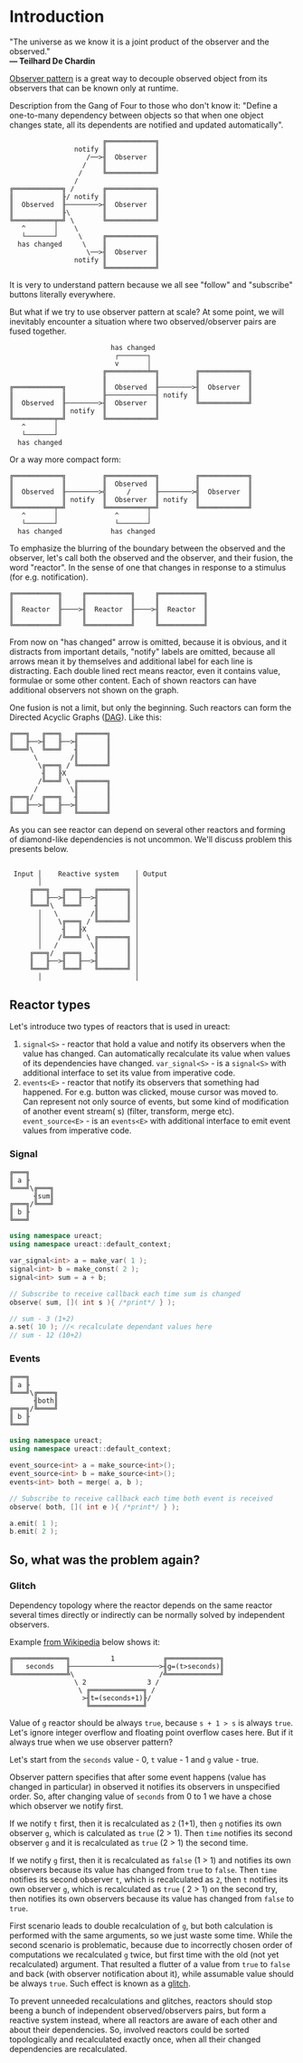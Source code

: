# Introduction

"The universe as we know it is a joint product of the observer and the
observed." \
**— Teilhard De Chardin**

[Observer pattern](https://en.wikipedia.org/wiki/Observer_pattern) is a great
way to decouple observed object from its observers that can be known only at
runtime.

Description from the Gang of Four to those who don't know it: "Define a
one-to-many dependency between objects so that when one object changes state,
all its dependents are notified and updated automatically".

```
                       ╔════════════╗
                notify ║            ║
                   /──>╢  Observer  ║
                  /    ║            ║
                 /     ╚════════════╝
                /      
╔════════════╗ /       ╔════════════╗
║            ╟/ notify ║            ║
║  Observed  ╟────────>╢  Observer  ║
║            ╟\        ║            ║
╚══════════╤═╝ \       ╚════════════╝
   ^       │    \      
   └───────┘     \     ╔════════════╗
  has changed     \    ║            ║
                   \──>╢  Observer  ║
                notify ║            ║
                       ╚════════════╝ 
```

It is very to understand pattern because we all see "follow" and "subscribe"
buttons literally everywhere.

But what if we try to use observer pattern at scale? At some point, we will
inevitably encounter a situation where two observed/observer pairs are fused
together.

```
                         has changed
                          ┌───────┐
                          v       │
                       ╔══════════╧═╗         ╔════════════╗
                       ║            ║         ║            ║
╔════════════╗         ║  Observed  ╟────────>╢  Observer  ║
║            ║         ╟────────────╢ notify  ║            ║
║  Observed  ╟────────>╢  Observer  ║         ╚════════════╝
║            ║ notify  ║            ║
╚══════════╤═╝         ╚════════════╝
   ^       │
   └───────┘
  has changed
```

Or a way more compact form:

```
╔════════════╗         ╔════════════╗         ╔════════════╗
║            ║         ║  Observed  ║         ║            ║
║  Observed  ╟────────>╣     /      ╟────────>╣  Observer  ║
║            ║ notify  ║  Observer  ║ notify  ║            ║
╚══════════╤═╝         ╚══════════╤═╝         ╚════════════╝
   ^       │              ^       │
   └───────┘              └───────┘
  has changed            has changed
```

To emphasize the blurring of the boundary between the observed and the observer,
let's call both the observed and the observer, and their fusion, the word
"reactor". In the sense of one that changes in response to a stimulus (for e.g.
notification).

```
╔═══════════╗     ╔═══════════╗     ╔═══════════╗
║           ║     ║           ║     ║           ║
║  Reactor  ╟────>╢  Reactor  ╟────>╢  Reactor  ║
║           ║     ║           ║     ║           ║
╚═══════════╝     ╚═══════════╝     ╚═══════════╝
```

From now on "has changed" arrow is omitted, because it is obvious, and it
distracts from important details, "notify" labels are omitted, because all
arrows mean it by themselves and additional label for each line is distracting.
Each double lined rect means reactor, even it contains value, formulae or some
other content. Each of shown reactors can have additional observers not shown on
the graph.

One fusion is not a limit, but only the beginning. Such reactors can form the
Directed Acyclic
Graphs ([DAG](https://en.wikipedia.org/wiki/Directed_acyclic_graph)). Like this:

```
╔═══╗   ╔═══╗   ╔═══════╗
║   ╟──>╢   ╟──>╢       ║
╚═══╝\  ╚═══╝   ╢       ║
      \        /║       ║
       \╔═══╗ / ╚═══════╝
        ╢   ╟X
       /╚═══╝ \ ╔═══════╗
      /        \║       ║
╔═══╗/  ╔═══╗   ╢       ║
║   ╟──>╢   ╟──>╢       ║
╚═══╝   ╚═══╝   ╚═══════╝
```

As you can see reactor can depend on several other reactors and forming of
diamond-like dependencies is not uncommon. We'll discuss problem this presents
below.

##  

```
 Input │    Reactive system    │ Output
       │                       │
     ╔═══╗   ╔═══╗   ╔═══════╗ │
     ║   ╟──>╢   ╟──>╢       ║ │
     ╚═══╝\  ╚═══╝   ╢       ║ │
       │   \        /║       ║ │
       │    \╔═══╗ / ╚═══════╝ │
       │     ╢   ╟X            │
       │    /╚═══╝ \ ╔═══════╗ │
       │   /        \║       ║ │
     ╔═══╗/  ╔═══╗   ╢       ║ │
     ║   ╟──>╢   ╟──>╢       ║ │
     ╚═══╝   ╚═══╝   ╚═══════╝ │
       │                       │
```

## Reactor types

Let's introduce two types of reactors that is used in ureact:

1. `signal<S>` - reactor that hold a value and notify its observers when the
   value has changed. Can automatically recalculate its value when values of its
   dependencies have changed.
   `var_signal<S>` - is a `signal<S>` with additional interface to set its value
   from imperative code.
2. `events<E>` - reactor that notify its observers that something had happened.
   For e.g. button was clicked, mouse cursor was moved to. Can represent not
   only source of events, but some kind of modification of another event stream(
   s) (filter, transform, merge etc).
   `event_source<E>` - is an `events<E>` with additional interface to emit event
   values from imperative code.

### Signal

```
╔═══╗
║ a ╟
╚═══╝\╔═══╗
      ╢sum║
╔═══╗/╚═══╝
║ b ╟
╚═══╝
```

```c++
using namespace ureact;
using namespace ureact::default_context;

var_signal<int> a = make_var( 1 );
signal<int> b = make_const( 2 );
signal<int> sum = a + b;

// Subscribe to receive callback each time sum is changed
observe( sum, []( int s ){ /*print*/ } );

// sum - 3 (1+2)
a.set( 10 ); //< recalculate dependant values here
// sum - 12 (10+2)
```

### Events

```
╔═══╗
║ a ╟
╚═══╝\╔════╗
      ╢both║
╔═══╗/╚════╝
║ b ╟
╚═══╝
```

```c++
using namespace ureact;
using namespace ureact::default_context;

event_source<int> a = make_source<int>();
event_source<int> b = make_source<int>();
events<int> both = merge( a, b );

// Subscribe to receive callback each time both event is received
observe( both, []( int e ){ /*print*/ } );

a.emit( 1 );
b.emit( 2 );
```

## So, what was the problem again?

### Glitch

Dependency topology where the reactor depends on the same reactor several times
directly or indirectly can be normally solved by independent observers.

Example [from Wikipedia](https://en.wikipedia.org/wiki/Reactive_programming#Glitches)
below shows it:

```
╔═════════════╗          1            ╔═════════════╗
║   seconds   ╟──────────────────────>╢g=(t>seconds)║
╚═════════════╩\                     /╩═════════════╝
                \ 2               3 /
                 \ ╔═════════════╗ /
                  >╢t=(seconds+1)╟/
                   ╚═════════════╝
```

Value of `g` reactor should be always `true`, because `s + 1 > s` is
always `true`. Let's ignore integer overflow and floating point overflow cases
here. But if it always true when we use observer pattern?

Let's start from the `seconds` value - 0, `t` value - 1 and `g` value - true.

Observer pattern specifies that after some event happens (value has changed in
particular) in observed it notifies its observers in unspecified order. So,
after changing value of `seconds` from 0 to 1 we have a chose which observer we
notify first.

If we notify `t` first, then it is recalculated as `2` (1+1), then `g` notifies
its own observer `g`, which is calculated as `true` (2 > 1). Then `time`
notifies its second observer `g` and it is recalculated as `true` (2 > 1)
the second time.

If we notify `g` first, then it is recalculated as `false` (1 > 1) and notifies
its own observers because its value has changed from `true` to `false`.
Then `time` notifies its second observer `t`, which is recalculated as `2`,
then `t` notifies its own observer `g`, which is recalculated as `true` (
2 > 1) on the second try, then notifies its own observers because its value has
changed from `false` to `true`.

First scenario leads to double recalculation of `g`, but both calculation is
performed with the same arguments, so we just waste some time. While the second
scenario is problematic, because due to incorrectly chosen order of computations
we recalculated `g` twice, but first time with the old (not yet recalculated)
argument. That resulted a flutter of a value from `true`
to `false` and back (with observer notification about it), while assumable value
should be always `true`. Such effect is known as
a [glitch](https://en.wikipedia.org/wiki/Reactive_programming#Glitches).

To prevent unneeded recalculations and glitches, reactors should stop beeng a
bunch of independent observed/observers pairs, but form a reactive system
instead, where all reactors are aware of each other and about their
dependencies. So, involved reactors could be sorted topologically and
recalculated exactly once, when all their changed dependencies are recalculated.
